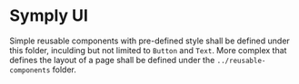 # Symply UI

Simple reusable components with pre-defined style shall be defined under this folder, inculding but not limited to `Button` and `Text`. More complex that defines the layout of a page shall be defined under the `../reusable-components` folder.